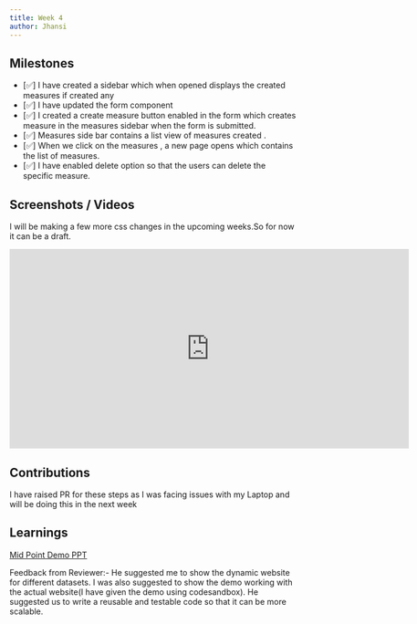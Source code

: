 ```yaml
---
title: Week 4
author: Jhansi
---
```


## Milestones

- [✅] I have created a sidebar which when opened displays the created measures if created any
- [✅] I have updated the form component
- [✅] I created a create measure button enabled in the form which creates measure in the measures sidebar when the form is submitted.
- [✅] Measures side bar contains a list view of measures created .
- [✅] When we click on the measures , a new page opens which contains the list of measures.
- [✅] I have enabled delete option so that the users can delete the specific measure.

## Screenshots / Videos

I will be making a few more css changes in the upcoming weeks.So for now it can be a draft.

<iframe src="https://github.com/jhansi1104/c4gt-milestones/assets/85693359/74404fc4-5454-4346-81ad-dae19881cb5f" width="700" height="350" frameborder="0" ></iframe>

## Contributions

I have raised PR for these steps as I was facing issues with my Laptop and will be doing this in the next week

## Learnings

[Mid Point Demo PPT](https://docs.google.com/document/d/1IYsKETytSXHyxWSLpsjvJnLdBzkOUyKDJewihBe7ipM/edit)

Feedback from Reviewer:-
He suggested me to show the dynamic website for different datasets.
I was also suggested to show the demo working with the actual website(I have given the demo using codesandbox).
He suggested us to write a reusable and testable code so that it can be more scalable.
